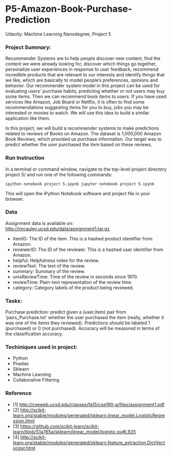 # P5-Amazon-Book-Purchase-Prediction
Udacity: Machine Learning Nanodegree, Project 5

### Project Summary:
Recommender Systems are to help people discover new content, find the content we were already looking for, discover which things go together, personalize user experiences in response to user feedback, recommend incredible products that are relevant to our interests and identify things that we like, which are basically to model people’s preferences, opinions and behavior. Our recommender system model in this project can be used for evaluating users’ purchase habits, predicting whether or not users may buy some items. Then we can recommend book items to users. If you have used services like Amazon, Job Board or Netflix, it is often to find some recommendations suggesting items for you to buy, jobs you may be interested or movies to watch. We will use this idea to build a similar application like them.

In this project, we will build a recommender systems to make predictions related to reviews of Books on Amazon. The dataset is 1,000,000 Amazon Book Reviews, which provided us purchase information. Our target was to predict whether the user purchased the item based on these reviews.

### Run Instruction
In a terminal or command window, navigate to the top-level project directory project 5/ and run one of the following commands:
```
ipython notebook project 5.ipynb jupyter notebook project 5.ipynb
```

This will open the iPython Notebook software and project file in your browser.

### Data
Assignment data is available on:
http://jmcauley.ucsd.edu/data/assignment1.tar.gz
- itemID: The ID of the item. This is a hashed product identifier from Amazon.
- reviewerID: The ID of the reviewer. This is a hashed user identifier from Amazon.
- helpful: Helpfulness votes for the review. 
- reviewText: The text of the review.
- summary: Summary of the review.
- unixReviewTime: Time of the review in seconds since 1970.
- reviewTime: Plain-text representation of the review time.
- category: Category labels of the product being reviewed.

### Tasks:
Purchase prediction: predict given a (user,item) pair from ‘pairs_Purchase.txt’ whether the user purchased the item (really, whether it was one of the items they reviewed). Predictions should be labeled 1 (purchased) or 0 (not purchased). Accuracy will be measured in terms of the classification accuracy.

### Techiniques used in project:
- Python
- Pnadas
- Sklearn
- Machine Learning
- Collaborative Filtering

### Reference
- [1] http://cseweb.ucsd.edu/classes/fa15/cse190-a/files/assignment1.pdf
- [2] http://scikit-learn.org/stable/modules/generated/sklearn.linear_model.LogisticRegression.html
- [3] https://github.com/scikit-learn/scikit-learn/blob/51a765a/sklearn/linear_model/logistic.py#L925
- [4] http://scikit-learn.org/stable/modules/generated/sklearn.feature_extraction.DictVectorizer.html
